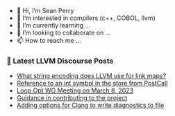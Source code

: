 - 👋 Hi, I’m Sean Perry
- 👀 I’m interested in compilers (c++, COBOL, llvm)
- 🌱 I’m currently learning ...
- 💞️ I’m looking to collaborate on ...
- 📫 How to reach me ...

<!---
s66perry/s66perry is a ✨ special ✨ repository because its `README.md` (this file) appears on your GitHub profile.
You can click the Preview link to take a look at your changes.
--->
### 📕 Latest LLVM Discourse Posts

<!-- DISCOURSE-LLVM:START -->
- [What string encoding does LLVM use for link maps?](https://discourse.llvm.org/t/what-string-encoding-does-llvm-use-for-link-maps/68917#post_3)
- [Reference to an int symbol in the store from PostCall](https://discourse.llvm.org/t/reference-to-an-int-symbol-in-the-store-from-postcall/68987#post_3)
- [Loop Opt WG Meeting on March 8, 2023](https://discourse.llvm.org/t/loop-opt-wg-meeting-on-march-8-2023/69048#post_1)
- [Guidance in contributing to the project](https://discourse.llvm.org/t/guidance-in-contributing-to-the-project/69008#post_4)
- [Adding options for Clang to write diagnostics to file](https://discourse.llvm.org/t/adding-options-for-clang-to-write-diagnostics-to-file/67762?page=2#post_35)
<!-- DISCOURSE-LLVM:END -->
